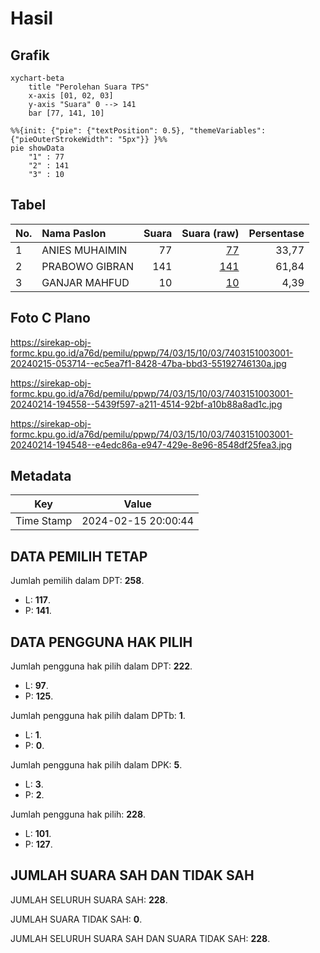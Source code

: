 # Hasil

## Grafik

```mermaid
xychart-beta
    title "Perolehan Suara TPS"
    x-axis [01, 02, 03]
    y-axis "Suara" 0 --> 141
    bar [77, 141, 10]
```

```mermaid
%%{init: {"pie": {"textPosition": 0.5}, "themeVariables": {"pieOuterStrokeWidth": "5px"}} }%%
pie showData
    "1" : 77
    "2" : 141
    "3" : 10
```

## Tabel

| No. | Nama Paslon    | Suara | Suara (raw) | Persentase |
|:--- |:-------------- | -----:| -----------:| ----------:|
| 1   | ANIES MUHAIMIN | 77    | [77][p-1]   | 33,77      |
| 2   | PRABOWO GIBRAN | 141   | [141][p-2]  | 61,84      |
| 3   | GANJAR MAHFUD  | 10    | [10][p-3]   | 4,39       |


[p-1]: https://github.com/gigit-pemilu/pemilu-2024-74-sulawesi-tenggara/blob/main/pilpres/hitung-suara/sub/74-sulawesi-tenggara/sub/03-muna/sub/15-batalaiworu/sub/1003-sidodadi/sub/001-tps/sub/paslon-1.txt
[p-2]: https://github.com/gigit-pemilu/pemilu-2024-74-sulawesi-tenggara/blob/main/pilpres/hitung-suara/sub/74-sulawesi-tenggara/sub/03-muna/sub/15-batalaiworu/sub/1003-sidodadi/sub/001-tps/sub/paslon-2.txt
[p-3]: https://github.com/gigit-pemilu/pemilu-2024-74-sulawesi-tenggara/blob/main/pilpres/hitung-suara/sub/74-sulawesi-tenggara/sub/03-muna/sub/15-batalaiworu/sub/1003-sidodadi/sub/001-tps/sub/paslon-3.txt

## Foto C Plano

https://sirekap-obj-formc.kpu.go.id/a76d/pemilu/ppwp/74/03/15/10/03/7403151003001-20240215-053714--ec5ea7f1-8428-47ba-bbd3-55192746130a.jpg

https://sirekap-obj-formc.kpu.go.id/a76d/pemilu/ppwp/74/03/15/10/03/7403151003001-20240214-194558--5439f597-a211-4514-92bf-a10b88a8ad1c.jpg

https://sirekap-obj-formc.kpu.go.id/a76d/pemilu/ppwp/74/03/15/10/03/7403151003001-20240214-194548--e4edc86a-e947-429e-8e96-8548df25fea3.jpg


## Metadata

| Key        | Value               |
| ---------- | ------------------- |
| Time Stamp | 2024-02-15 20:00:44 |


## DATA PEMILIH TETAP

Jumlah pemilih dalam DPT: **258**.
 * L: **117**.
 * P: **141**.

## DATA PENGGUNA HAK PILIH

Jumlah pengguna hak pilih dalam DPT: **222**.
 * L: **97**.
 * P: **125**.

Jumlah pengguna hak pilih dalam DPTb: **1**.
 * L: **1**.
 * P: **0**.

Jumlah pengguna hak pilih dalam DPK: **5**.
 * L: **3**.
 * P: **2**.

Jumlah pengguna hak pilih: **228**.
 * L: **101**.
 * P: **127**.

## JUMLAH SUARA SAH DAN TIDAK SAH

JUMLAH SELURUH SUARA SAH: **228**.

JUMLAH SUARA TIDAK SAH: **0**.

JUMLAH SELURUH SUARA SAH DAN SUARA TIDAK SAH: **228**.


